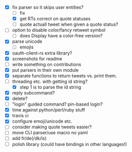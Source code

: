 - [x] fix parser so it skips user entities?
  - [ ] fix 
  - [x] get RTs correct on quote statuses
  - [ ] quote actuall tweet when given a quote status?
- [ ] option to disable color/fancy retweet symbol
  - [ ] does Display have a color-free version?
- [x] parse unicode
  - [ ] emojis
- [x] oauth-client-rs extra library?
- [x] screenshots for readme
- [ ] write something on contributions
- [x] put parsers in their own module
- [x] separate functions to return tweets vs. print them.
- [ ] threading etc. with getting id string?
  - [x] step 1 is to parse the id string
- [x] reply subcommand?
- [x] delete? 
- [ ] "login" guided command? pin-based login? 
- [x] time against python/perl/ruby stuff
- [x] travis ci
- [x] configure emoji/unicode etc.
- [ ] consider making quote tweets easier?
- [ ] move CLI parser/use macro no yaml
- [ ] add fr/de(/dk/is)
- [ ] polish library (could have bindings in other languages!)
